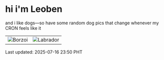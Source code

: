 # hi i'm Leoben

and i like dogs—so have some random dog pics that change whenever my CRON feels like it

|  |  |
|--------|----------|
| ![Borzoi](https://random-dog-vercel.vercel.app/api/random-borzoi?v=1752681014) | ![Labrador](https://random-dog-vercel.vercel.app/api/random-labrador?v=1752681014) |

Last updated: 2025-07-16 23:50 PHT

